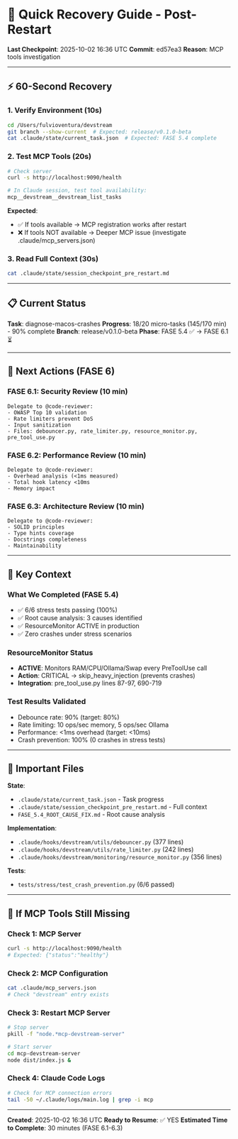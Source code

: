 # 🚀 Quick Recovery Guide - Post-Restart

**Last Checkpoint**: 2025-10-02 16:36 UTC
**Commit**: ed57ea3
**Reason**: MCP tools investigation

---

## ⚡ 60-Second Recovery

### 1. Verify Environment (10s)
```bash
cd /Users/fulvioventura/devstream
git branch --show-current  # Expected: release/v0.1.0-beta
cat .claude/state/current_task.json  # Expected: FASE 5.4 complete
```

### 2. Test MCP Tools (20s)
```bash
# Check server
curl -s http://localhost:9090/health

# In Claude session, test tool availability:
mcp__devstream__devstream_list_tasks
```

**Expected**:
- ✅ If tools available → MCP registration works after restart
- ❌ If tools NOT available → Deeper MCP issue (investigate .claude/mcp_servers.json)

### 3. Read Full Context (30s)
```bash
cat .claude/state/session_checkpoint_pre_restart.md
```

---

## 📋 Current Status

**Task**: diagnose-macos-crashes
**Progress**: 18/20 micro-tasks (145/170 min) - 90% complete
**Branch**: release/v0.1.0-beta
**Phase**: FASE 5.4 ✅ → FASE 6.1 ⏳

---

## 🎯 Next Actions (FASE 6)

### FASE 6.1: Security Review (10 min)
```
Delegate to @code-reviewer:
- OWASP Top 10 validation
- Rate limiters prevent DoS
- Input sanitization
- Files: debouncer.py, rate_limiter.py, resource_monitor.py, pre_tool_use.py
```

### FASE 6.2: Performance Review (10 min)
```
Delegate to @code-reviewer:
- Overhead analysis (<1ms measured)
- Total hook latency <10ms
- Memory impact
```

### FASE 6.3: Architecture Review (10 min)
```
Delegate to @code-reviewer:
- SOLID principles
- Type hints coverage
- Docstrings completeness
- Maintainability
```

---

## 🔑 Key Context

### What We Completed (FASE 5.4)
- ✅ 6/6 stress tests passing (100%)
- ✅ Root cause analysis: 3 causes identified
- ✅ ResourceMonitor ACTIVE in production
- ✅ Zero crashes under stress scenarios

### ResourceMonitor Status
- **ACTIVE**: Monitors RAM/CPU/Ollama/Swap every PreToolUse call
- **Action**: CRITICAL → skip_heavy_injection (prevents crashes)
- **Integration**: pre_tool_use.py lines 87-97, 690-719

### Test Results Validated
- Debounce rate: 90% (target: 80%)
- Rate limiting: 10 ops/sec memory, 5 ops/sec Ollama
- Performance: <1ms overhead (target: <10ms)
- Crash prevention: 100% (0 crashes in stress tests)

---

## 📁 Important Files

**State**:
- `.claude/state/current_task.json` - Task progress
- `.claude/state/session_checkpoint_pre_restart.md` - Full context
- `FASE_5.4_ROOT_CAUSE_FIX.md` - Root cause analysis

**Implementation**:
- `.claude/hooks/devstream/utils/debouncer.py` (377 lines)
- `.claude/hooks/devstream/utils/rate_limiter.py` (242 lines)
- `.claude/hooks/devstream/monitoring/resource_monitor.py` (356 lines)

**Tests**:
- `tests/stress/test_crash_prevention.py` (6/6 passed)

---

## 🔧 If MCP Tools Still Missing

### Check 1: MCP Server
```bash
curl -s http://localhost:9090/health
# Expected: {"status":"healthy"}
```

### Check 2: MCP Configuration
```bash
cat .claude/mcp_servers.json
# Check "devstream" entry exists
```

### Check 3: Restart MCP Server
```bash
# Stop server
pkill -f "node.*mcp-devstream-server"

# Start server
cd mcp-devstream-server
node dist/index.js &
```

### Check 4: Claude Code Logs
```bash
# Check for MCP connection errors
tail -50 ~/.claude/logs/main.log | grep -i mcp
```

---

**Created**: 2025-10-02 16:36 UTC
**Ready to Resume**: ✅ YES
**Estimated Time to Complete**: 30 minutes (FASE 6.1-6.3)
